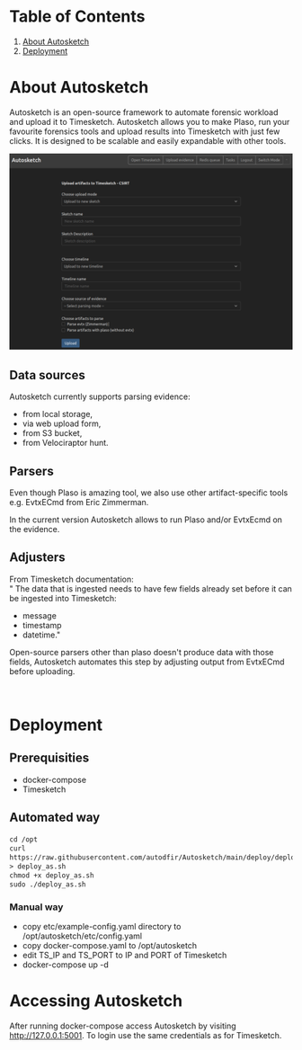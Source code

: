 # Table of Contents
1. [About Autosketch](#about-autosketch)
2. [Deployment](#deployment)


# About Autosketch

Autosketch is an open-source framework to automate forensic workload and upload it to Timesketch. Autosketch allows you to make Plaso, run your favourite forensics tools and upload results into Timesketch with just few clicks. It is designed to be scalable and easily expandable with other tools.

![autosketch view](./docs/autosketch.png)

## Data sources

Autosketch currently supports parsing evidence:
- from local storage,
- via web upload form,
- from S3 bucket,
- from Velociraptor hunt.

## Parsers

Even though Plaso is amazing tool, we also use other artifact-specific tools e.g. EvtxECmd from Eric Zimmerman.

In the current version Autosketch allows to run Plaso and/or EvtxEcmd on the evidence.

## Adjusters

From Timesketch documentation:
<br>"
The data that is ingested needs to have few fields already set before it can be ingested into Timesketch:

- message
- timestamp
- datetime."

Open-source parsers other than plaso doesn't produce data with those fields, Autosketch automates this step by adjusting output from EvtxECmd before uploading.

<br>

# Deployment

## Prerequisities 
 - docker-compose
 - Timesketch 

## Automated way
```
cd /opt
curl https://raw.githubusercontent.com/autodfir/Autosketch/main/deploy/deploy_as.sh > deploy_as.sh
chmod +x deploy_as.sh
sudo ./deploy_as.sh
```

### Manual way
 - copy etc/example-config.yaml directory to /opt/autosketch/etc/config.yaml
 - copy docker-compose.yaml to /opt/autosketch
 - edit TS_IP and TS_PORT to IP and PORT of Timesketch
 - docker-compose up -d
 

# Accessing Autosketch
After running docker-compose access Autosketch by visiting http://127.0.0.1:5001. To login use the same credentials as for Timesketch.

